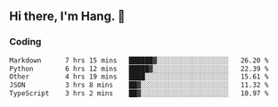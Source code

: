## Hi there, I'm Hang. 👋

### Coding

<!--START_SECTION:waka-->

```txt
Markdown      7 hrs 15 mins   ██████▓░░░░░░░░░░░░░░░░░░   26.20 %
Python        6 hrs 12 mins   █████▓░░░░░░░░░░░░░░░░░░░   22.39 %
Other         4 hrs 19 mins   ████░░░░░░░░░░░░░░░░░░░░░   15.61 %
JSON          3 hrs 8 mins    ██▓░░░░░░░░░░░░░░░░░░░░░░   11.32 %
TypeScript    3 hrs 2 mins    ██▓░░░░░░░░░░░░░░░░░░░░░░   10.97 %
```

<!--END_SECTION:waka-->
